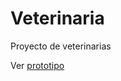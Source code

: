 # Veterinaria
Proyecto de veterinarias

Ver [prototipo](https://serberuscore.github.io/Veterinaria/NewStoryboard.html)
